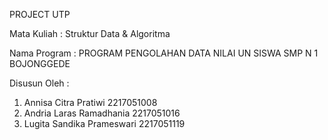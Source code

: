 PROJECT UTP 

Mata Kuliah     : Struktur Data & Algoritma

Nama Program    : PROGRAM PENGOLAHAN DATA NILAI UN SISWA SMP N 1 BOJONGGEDE

Disusun Oleh    :
1.  Annisa Citra Pratiwi        2217051008 
2.  Andria Laras Ramadhania     2217051016  
3.  Lugita Sandika Prameswari   2217051119 
